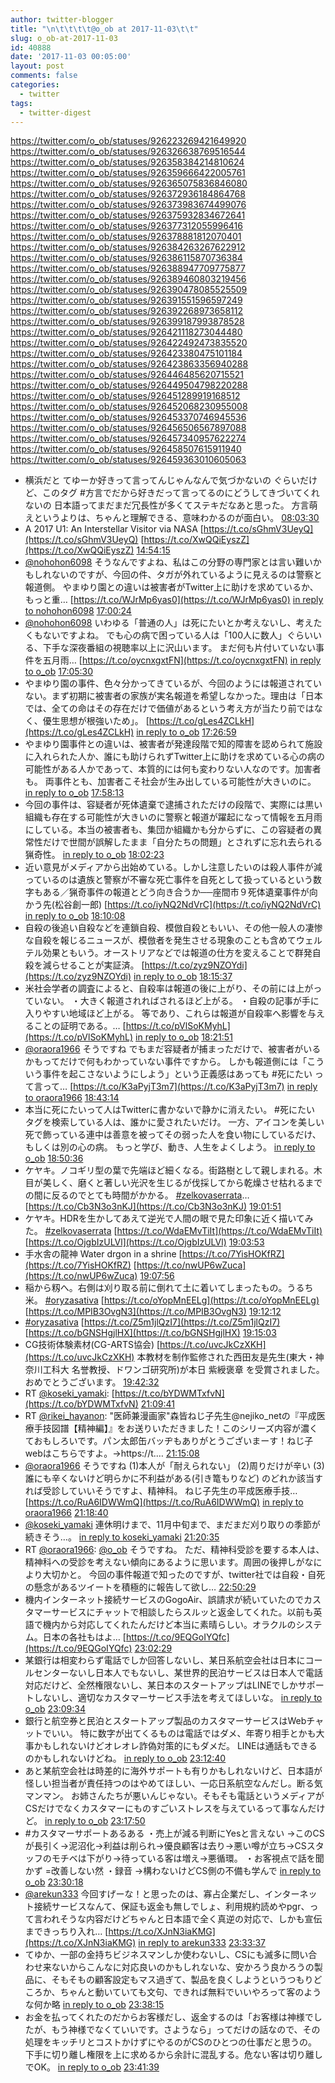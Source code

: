```yaml
---
author: twitter-blogger
title: "\n\t\t\t\t@o_ob at 2017-11-03\t\t"
slug: o_ob-at-2017-11-03
id: 40888
date: '2017-11-03 00:05:00'
layout: post
comments: false
categories:
  - twitter
tags:
  - twitter-digest
---
```


https://twitter.com/o_ob/statuses/926223269421649920 https://twitter.com/o_ob/statuses/926326638769516544 https://twitter.com/o_ob/statuses/926358384214810624 https://twitter.com/o_ob/statuses/926359666422005761 https://twitter.com/o_ob/statuses/926365075836846080 https://twitter.com/o_ob/statuses/926372936184864768 https://twitter.com/o_ob/statuses/926373983674499076 https://twitter.com/o_ob/statuses/926375932834672641 https://twitter.com/o_ob/statuses/926377312055996416 https://twitter.com/o_ob/statuses/926378881812070401 https://twitter.com/o_ob/statuses/926384263267622912 https://twitter.com/o_ob/statuses/926386115870736384 https://twitter.com/o_ob/statuses/926388947709775877 https://twitter.com/o_ob/statuses/926389460803219456 https://twitter.com/o_ob/statuses/926390478085525509 https://twitter.com/o_ob/statuses/926391551596597249 https://twitter.com/o_ob/statuses/926392268973658112 https://twitter.com/o_ob/statuses/926399187993878528 https://twitter.com/o_ob/statuses/926421118273044480 https://twitter.com/o_ob/statuses/926422492473835520 https://twitter.com/o_ob/statuses/926423380475101184 https://twitter.com/o_ob/statuses/926423863356940288 https://twitter.com/o_ob/statuses/926446485620715521 https://twitter.com/o_ob/statuses/926449504798220288 https://twitter.com/o_ob/statuses/926451289919168512 https://twitter.com/o_ob/statuses/926452068230955008 https://twitter.com/o_ob/statuses/926453370746945536 https://twitter.com/o_ob/statuses/926456506567897088 https://twitter.com/o_ob/statuses/926457340957622274 https://twitter.com/o_ob/statuses/926458507615911940 https://twitter.com/o_ob/statuses/926459363010605063  

*   横浜だと てゆーか好きって言ってんじゃんなんで気づかないの ぐらいだけど、このタグ #方言でだから好きだって言ってるのにどうしてきづいてくれないの 日本語ってまだまだ冗長性が多くてステキだなあと思った。 方言萌えというよりは、ちゃんと理解できる、意味わかるのが面白い。 [08:03:30](https://twitter.com/o_ob/statuses/926223269421649920)
*   A 2017 U1: An Interstellar Visitor via NASA [https://t.co/sGhmV3UeyQ](https://t.co/sGhmV3UeyQ) [https://t.co/XwQQiEyszZ](https://t.co/XwQQiEyszZ) [14:54:15](https://twitter.com/o_ob/statuses/926326638769516544)
*   [@nohohon6098](https://twitter.com/nohohon6098) そうなんですよね、私はこの分野の専門家とは言い難いかもしれないのですが、今回の件、タガが外れているように見えるのは警察と報道側。 やまゆり園との違いは被害者がTwitter上に助けを求めているか、もっと重… [https://t.co/WJrMp6yas0](https://t.co/WJrMp6yas0) [in reply to nohohon6098](https://twitter.com/nohohon6098/statuses/926355845402599424) [17:00:24](https://twitter.com/o_ob/statuses/926358384214810624)
*   [@nohohon6098](https://twitter.com/nohohon6098) いわゆる「普通の人」は死にたいとか考えないし、考えたくもないですよね。 でも心の病で困っている人は「100人に数人」ぐらいいる、下手な深夜番組の視聴率以上に沢山います。 まだ何も片付いていない事件を五月雨… [https://t.co/oycnxgxtFN](https://t.co/oycnxgxtFN) [in reply to o_ob](https://twitter.com/o_ob/statuses/926358384214810624) [17:05:30](https://twitter.com/o_ob/statuses/926359666422005761)
*   やまゆり園の事件、色々分かってきているが、今回のようには報道されていない。まず初期に被害者の家族が実名報道を希望しなかった。理由は「日本では、全ての命はその存在だけで価値があるという考え方が当たり前ではなく、優生思想が根強いため」。 [https://t.co/gLes4ZCLkH](https://t.co/gLes4ZCLkH) [in reply to o_ob](https://twitter.com/o_ob/statuses/925402582981283840) [17:26:59](https://twitter.com/o_ob/statuses/926365075836846080)
*   やまゆり園事件との違いは、被害者が発達段階で知的障害を認められて施設に入れられた人か、誰にも助けられずTwitter上に助けを求めている心の病の可能性がある人かであって、本質的には何も変わりない人なのです。加害者も。 両事件とも、加害者こそ社会が生み出している可能性が大きいのに。 [in reply to o_ob](https://twitter.com/o_ob/statuses/925402582981283840) [17:58:13](https://twitter.com/o_ob/statuses/926372936184864768)
*   今回の事件は、容疑者が死体遺棄で逮捕されただけの段階で、実際には黒い組織も存在する可能性が大きいのに警察と報道が躍起になって情報を五月雨にしている。本当の被害者も、集団か組織かも分からずに、この容疑者の異常性だけで世間が誤解したまま「自分たちの問題」とされずに忘れ去られる猟奇性。 [in reply to o_ob](https://twitter.com/o_ob/statuses/925402582981283840) [18:02:23](https://twitter.com/o_ob/statuses/926373983674499076)
*   近い意見がメディアから出始めている。しかし注意したいのは殺人事件が減っているのは遺族と警察が不審な死亡事件を自死として扱っているという数字もある／猟奇事件の報道とどう向き合うか──座間市９死体遺棄事件が向かう先(松谷創一郎) [https://t.co/iyNQ2NdVrC](https://t.co/iyNQ2NdVrC) [in reply to o_ob](https://twitter.com/o_ob/statuses/925402582981283840) [18:10:08](https://twitter.com/o_ob/statuses/926375932834672641)
*   自殺の後追い自殺などを連鎖自殺、模倣自殺ともいい、その他一般人の凄惨な自殺を報じるニュースが、模倣者を発生させる現象のことも含めてウェルテル効果ともいう。オーストリアなどでは報道の仕方を変えることで群発自殺を減らせることが実証済。 [https://t.co/zyz9NZOYdi](https://t.co/zyz9NZOYdi) [in reply to o_ob](https://twitter.com/o_ob/statuses/925402582981283840) [18:15:37](https://twitter.com/o_ob/statuses/926377312055996416)
*   米社会学者の調査によると、自殺率は報道の後に上がり、その前には上がっていない。 ・大きく報道されればされるほど上がる。 ・自殺の記事が手に入りやすい地域ほど上がる。 等であり、これらは報道が自殺率へ影響を与えることの証明である。… [https://t.co/pVlSoKMyhL](https://t.co/pVlSoKMyhL) [in reply to o_ob](https://twitter.com/o_ob/statuses/925402582981283840) [18:21:51](https://twitter.com/o_ob/statuses/926378881812070401)
*   [@oraora1966](https://twitter.com/oraora1966) そうですね でもまだ容疑者が捕まっただけで、被害者がいるかもってだけで何もわかっていない事件ですから。 しかも報道側には「こういう事件を起こさないようにしよう」という正義感はあっても #死にたい って言って… [https://t.co/K3aPyjT3m7](https://t.co/K3aPyjT3m7) [in reply to oraora1966](https://twitter.com/oraora1966/statuses/926383080192872450) [18:43:14](https://twitter.com/o_ob/statuses/926384263267622912)
*   本当に死にたいって人はTwitterに書かないで静かに消えたい。 #死にたい タグを検索している人は、誰かに愛されたいだけ。 一方、アイコンを美しい死で飾っている連中は善意を被ってその弱った人を食い物にしているだけ、もしくは別の心の病。 もっと学び、動き、人生をよくしよう。 [in reply to o_ob](https://twitter.com/o_ob/statuses/926378881812070401) [18:50:36](https://twitter.com/o_ob/statuses/926386115870736384)
*   ケヤキ。ノコギリ型の葉で先端ほど細くなる。街路樹として親しまれる。木目が美しく、磨くと著しい光沢を生じるが伐採してから乾燥させ枯れるまでの間に反るのでとても時間がかかる。 [#zelkovaserrata](https://twitter.com/search?q=%23zelkovaserrata&src=hash)… [https://t.co/Cb3N3o3nKJ](https://t.co/Cb3N3o3nKJ) [19:01:51](https://twitter.com/o_ob/statuses/926388947709775877)
*   ケヤキ。HDRを生かしてあえて逆光で人間の眼で見た印象に近く描いてみた。 [#zelkovaserrata](https://twitter.com/search?q=%23zelkovaserrata&src=hash) [https://t.co/WdaEMvTiIt](https://t.co/WdaEMvTiIt) [https://t.co/OjgbIzULVl](https://t.co/OjgbIzULVl) [19:03:53](https://twitter.com/o_ob/statuses/926389460803219456)
*   手水舎の龍神 Water drgon in a shrine [https://t.co/7YisHOKfRZ](https://t.co/7YisHOKfRZ) [https://t.co/nwUP6wZuca](https://t.co/nwUP6wZuca) [19:07:56](https://twitter.com/o_ob/statuses/926390478085525509)
*   稲から籾へ。右側は刈り取る前に倒れて土に着いてしまったもの。うるち米。 [#oryzasativa](https://twitter.com/search?q=%23oryzasativa&src=hash) [https://t.co/oYopMnEELg](https://t.co/oYopMnEELg) [https://t.co/MPIB3OvgN3](https://t.co/MPIB3OvgN3) [19:12:12](https://twitter.com/o_ob/statuses/926391551596597249)
*   [#oryzasativa](https://twitter.com/search?q=%23oryzasativa&src=hash) [https://t.co/Z5m1jlQzI7](https://t.co/Z5m1jlQzI7) [https://t.co/bGNSHgjlHX](https://t.co/bGNSHgjlHX) [19:15:03](https://twitter.com/o_ob/statuses/926392268973658112)
*   CG技術体験素材(CG-ARTS協会) [https://t.co/uvcJkCzXKH](https://t.co/uvcJkCzXKH) 本教材を制作監修された西田友是先生(東大・神奈川工科大 名誉教授、ドワンゴ研究所)が本日 紫綬褒章 を受賞されました。 おめでとうございます。 [19:42:32](https://twitter.com/o_ob/statuses/926399187993878528)
*   RT [@koseki_yamaki](https://twitter.com/koseki_yamaki): [https://t.co/bYDWMTxfvN](https://t.co/bYDWMTxfvN) [21:09:41](https://twitter.com/o_ob/statuses/926421118273044480)
*   RT [@rikei_hayanon](https://twitter.com/rikei_hayanon): "医師兼漫画家"森皆ねじ子先生@nejiko_netの『平成医療手技図譜【精神編】』をお送りいただきました！このシリーズ内容が濃くておもしろいです。パン太郎缶バッヂもありがとうございまーす！ねじ子webはこちらですよ。→https://t.… [21:15:08](https://twitter.com/o_ob/statuses/926422492473835520)
*   [@oraora1966](https://twitter.com/oraora1966) そうですね (1)本人が「耐えられない」 (2)周りだけが辛い (3)誰にも辛くないけど明らかに不利益がある(引き篭もりなど) のどれか該当すれば受診していいそうですよ、精神科。 ねじ子先生の平成医療手技… [https://t.co/RuA6IDWWmQ](https://t.co/RuA6IDWWmQ) [in reply to oraora1966](https://twitter.com/oraora1966/statuses/926405414568075264) [21:18:40](https://twitter.com/o_ob/statuses/926423380475101184)
*   [@koseki_yamaki](https://twitter.com/koseki_yamaki) 連休明けまで、11月中旬まで、まだまだ刈り取りの季節が続きそう…。 [in reply to koseki_yamaki](https://twitter.com/koseki_yamaki/statuses/926400044856516609) [21:20:35](https://twitter.com/o_ob/statuses/926423863356940288)
*   RT [@oraora1966](https://twitter.com/oraora1966): [@o_ob](https://twitter.com/o_ob) そうですね。 ただ、精神科受診を要する本人は、精神科への受診を考えない傾向にあるように思います。周囲の後押しがなにより大切かと。 今回の事件報道で知ったのですが、twitter社では自殺・自死の懸念があるツイートを積極的に報告して欲し… [22:50:29](https://twitter.com/o_ob/statuses/926446485620715521)
*   機内インターネット接続サービスのGogoAir、誤請求が続いていたのでカスタマーサービスにチャットで相談したらスルッと返金してくれた。以前も英語で機内から対応してくれたんだけど本当に素晴らしい。オラクルのシステム。日本の各社もはよ… [https://t.co/9EQGoIYQfc](https://t.co/9EQGoIYQfc) [23:02:29](https://twitter.com/o_ob/statuses/926449504798220288)
*   某銀行は相変わらず電話でしか回答しないし、某日系航空会社は日本にコールセンターないし日本人でもないし、某世界的民泊サービスは日本人で電話対応だけど、全然権限ないし、某日本のスタートアップはLINEでしかサポートしないし、適切なカスタマーサービス手法を考えてほしいな。 [in reply to o_ob](https://twitter.com/o_ob/statuses/926449504798220288) [23:09:34](https://twitter.com/o_ob/statuses/926451289919168512)
*   銀行と航空券と民泊とスタートアップ製品のカスタマーサービスはWebチャットでいい。 特に数字が出てくるものは電話ではダメ、年寄り相手とかも大事かもしれないけどオレオレ詐偽対策的にもダメだ。 LINEは通話もできるのかもしれないけどね。 [in reply to o_ob](https://twitter.com/o_ob/statuses/926451289919168512) [23:12:40](https://twitter.com/o_ob/statuses/926452068230955008)
*   あと某航空会社は時差的に海外サポートも有りかもしれないけど、日本語が怪しい担当者が責任持つのはやめてほしい、一応日系航空なんだし。断る気マンマン。 お姉さんたちが悪いんじゃない。そもそも電話というメディアがCSだけでなくカスタマーにものすごいストレスを与えているって事なんだけど。 [in reply to o_ob](https://twitter.com/o_ob/statuses/926451289919168512) [23:17:50](https://twitter.com/o_ob/statuses/926453370746945536)
*   #カスタマーサポートあるある ・売上が減る判断にYesと言えない →このCSが長引く→泥沼化→利益は削られ→優良顧客は去り→悪い噂が立ち→CSスタッフのモチベは下がり→待っている客は増え→悪循環。 ・お客視点で話を聞かず =改善しない然 ・録音 →構わないけどCS側の不備も学んで [in reply to o_ob](https://twitter.com/o_ob/statuses/926452068230955008) [23:30:18](https://twitter.com/o_ob/statuses/926456506567897088)
*   [@arekun333](https://twitter.com/arekun333) 今回すげーな！と思ったのは、寡占企業だし、インターネット接続サービスなんて、保証も返金も無しでしょ、利用規約読めやpgr、って言われそうな内容だけどちゃんと日本語で全く真逆の対応で、しかも宣伝まできっちり入れ… [https://t.co/XJnN3iaKMG](https://t.co/XJnN3iaKMG) [in reply to arekun333](https://twitter.com/arekun333/statuses/926454743815163904) [23:33:37](https://twitter.com/o_ob/statuses/926457340957622274)
*   てゆか、一部の金持ちビジネスマンしか使わないし、CSにも滅多に問い合わせ来ないからこんなに対応良いのかもしれないな、安かろう良かろうの製品に、そもそもの顧客設定もマス過ぎて、製品を良くしようというつもりどころか、ちゃんと動いていても文句、できれば無料でいいやろって客のような何か略 [in reply to o_ob](https://twitter.com/o_ob/statuses/926449504798220288) [23:38:15](https://twitter.com/o_ob/statuses/926458507615911940)
*   お金を払ってくれたのだからお客様だし、返金するのは「お客様は神様でしたが、もう神様でなくていいです。さようなら」ってだけの話なので、その処理をキッチリとコストかけずにやるのがCSのひとつの仕事だと思うの。下手に切り離し権限を上に求めるから余計に混乱する。危ない客は切り離しでOK。 [in reply to o_ob](https://twitter.com/o_ob/statuses/926449504798220288) [23:41:39](https://twitter.com/o_ob/statuses/926459363010605063)
